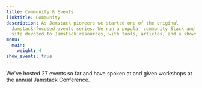 ```yaml
---
title: Community & Events
linktitle: Community
description: As Jamstack pioneers we started one of the original
  Jamstack-focused events series. We run a popular community Slack and manage a
  site devoted to Jamstack resources, with tools, articles, and a showcase.
menu:
  main:
    weight: 4
show_events: true
---
```

We've hosted 27 events so far and have spoken at and given workshops at the annual Jamstack Conference.
